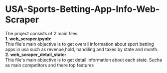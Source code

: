 # USA-Sports-Betting-App-Info-Web-Scraper
The project consists of 2 main files:<br>
**1. web_scraper.ipynb:**<br>
   This file's main objective is to get overall information about sport betting apps in usa such as revenue,hold, handiling and taxes by state and month.<br>
**2. web_scraper_detail_state:**<br>
   This file's main objective is to get detail information about each state. Sucha as main competitors and there top features
   
